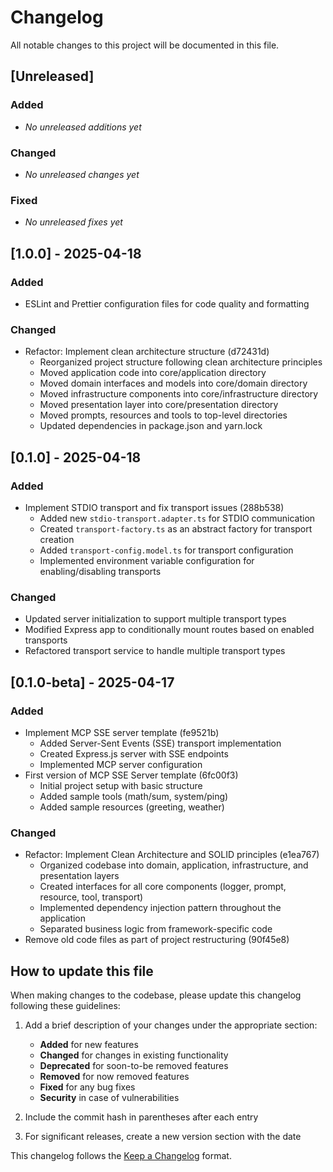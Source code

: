 # Changelog

All notable changes to this project will be documented in this file.

## [Unreleased]

### Added
- *No unreleased additions yet*

### Changed
- *No unreleased changes yet*

### Fixed
- *No unreleased fixes yet*

## [1.0.0] - 2025-04-18

### Added
- ESLint and Prettier configuration files for code quality and formatting

### Changed
- Refactor: Implement clean architecture structure (d72431d)
  - Reorganized project structure following clean architecture principles
  - Moved application code into core/application directory
  - Moved domain interfaces and models into core/domain directory
  - Moved infrastructure components into core/infrastructure directory
  - Moved presentation layer into core/presentation directory
  - Moved prompts, resources and tools to top-level directories
  - Updated dependencies in package.json and yarn.lock

## [0.1.0] - 2025-04-18

### Added
- Implement STDIO transport and fix transport issues (288b538)
  - Added new `stdio-transport.adapter.ts` for STDIO communication
  - Created `transport-factory.ts` as an abstract factory for transport creation
  - Added `transport-config.model.ts` for transport configuration
  - Implemented environment variable configuration for enabling/disabling transports

### Changed
- Updated server initialization to support multiple transport types
- Modified Express app to conditionally mount routes based on enabled transports
- Refactored transport service to handle multiple transport types

## [0.1.0-beta] - 2025-04-17

### Added
- Implement MCP SSE server template (fe9521b)
  - Added Server-Sent Events (SSE) transport implementation
  - Created Express.js server with SSE endpoints
  - Implemented MCP server configuration
- First version of MCP SSE Server template (6fc00f3)
  - Initial project setup with basic structure
  - Added sample tools (math/sum, system/ping)
  - Added sample resources (greeting, weather)

### Changed
- Refactor: Implement Clean Architecture and SOLID principles (e1ea767)
  - Organized codebase into domain, application, infrastructure, and presentation layers
  - Created interfaces for all core components (logger, prompt, resource, tool, transport)
  - Implemented dependency injection pattern throughout the application
  - Separated business logic from framework-specific code
- Remove old code files as part of project restructuring (90f45e8)

## How to update this file

When making changes to the codebase, please update this changelog following these guidelines:

1. Add a brief description of your changes under the appropriate section:
   - **Added** for new features
   - **Changed** for changes in existing functionality
   - **Deprecated** for soon-to-be removed features
   - **Removed** for now removed features
   - **Fixed** for any bug fixes
   - **Security** in case of vulnerabilities

2. Include the commit hash in parentheses after each entry

3. For significant releases, create a new version section with the date

This changelog follows the [Keep a Changelog](https://keepachangelog.com/en/1.0.0/) format.
